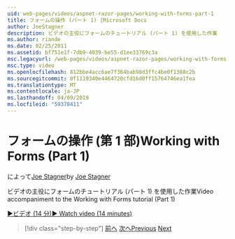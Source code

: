 ```yaml
---
uid: web-pages/videos/aspnet-razor-pages/working-with-forms-part-1
title: フォームの操作 (パート 1) |Microsoft Docs
author: JoeStagner
description: ビデオの主役にフォームのチュートリアル (パート 1) を使用した作業
ms.author: riande
ms.date: 02/25/2011
ms.assetid: bf751e1f-7db9-4039-be55-d1ee33769c3a
msc.legacyurl: /web-pages/videos/aspnet-razor-pages/working-with-forms-part-1
msc.type: video
ms.openlocfilehash: 812bbe4acc6ae7f364bab98d3ffc4be0f1388c2b
ms.sourcegitcommit: 0f1119340e4464720cfd16d0ff15764746ea1fea
ms.translationtype: MT
ms.contentlocale: ja-JP
ms.lasthandoff: 04/09/2019
ms.locfileid: "59378411"
---
```

# <a name="working-with-forms-part-1"></a><span data-ttu-id="3428c-103">フォームの操作 (第 1 部)</span><span class="sxs-lookup"><span data-stu-id="3428c-103">Working with Forms (Part 1)</span></span>

<span data-ttu-id="3428c-104">によって[Joe Stagner](https://github.com/JoeStagner)</span><span class="sxs-lookup"><span data-stu-id="3428c-104">by [Joe Stagner](https://github.com/JoeStagner)</span></span>

<span data-ttu-id="3428c-105">ビデオの主役にフォームのチュートリアル (パート 1) を使用した作業</span><span class="sxs-lookup"><span data-stu-id="3428c-105">Video accompaniment to the Working with Forms tutorial (Part 1)</span></span>

[<span data-ttu-id="3428c-106">&#9654;ビデオ (14 分)</span><span class="sxs-lookup"><span data-stu-id="3428c-106">&#9654; Watch video (14 minutes)</span></span>](https://channel9.msdn.com/Blogs/ASP-NET-Site-Videos/working-with-forms-part-1)

> [!div class="step-by-step"]
> <span data-ttu-id="3428c-107">[前へ](creating-a-consistent-look-part-2.md)
> [次へ](working-with-forms-part-2.md)</span><span class="sxs-lookup"><span data-stu-id="3428c-107">[Previous](creating-a-consistent-look-part-2.md)
[Next](working-with-forms-part-2.md)</span></span>

